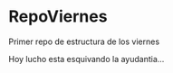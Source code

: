 # RepoViernes
Primer repo de estructura de los viernes 

Hoy lucho esta esquivando la ayudantia... 

